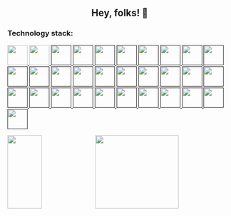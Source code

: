 <h2 align="center">Hey, folks! 👋</h2>

<h3 align="left">Technology stack:</h3>
<p align="left"> 
  <a href="https://en.wikipedia.org/wiki/Java_(programming_language)" target="_blank" rel="noreferrer"> <img width="45px" src="https://www.vectorlogo.zone/logos/java/java-icon.svg" /> </a> 
  <a href="https://golang.google.cn" target="_blank" rel="noreferrer"> <img width="45px" src="https://www.vectorlogo.zone/logos/golang/golang-icon.svg" /> </a>
  <a href="" target="_blank" rel="noreferrer"> <img width="45px" src="https://www.vectorlogo.zone/logos/mysql/mysql-icon.svg" /> </a>
  <a href="" target="_blank" rel="noreferrer"> <img width="45px" src="https://www.vectorlogo.zone/logos/postgresql/postgresql-icon.svg" /> </a>
  <a href="" target="_blank" rel="noreferrer"> <img width="45px" src="https://www.vectorlogo.zone/logos/redis/redis-icon.svg" /> </a>
  <a href="" target="_blank" rel="noreferrer"> <img width="45px" src="https://www.vectorlogo.zone/logos/elastic/elastic-icon.svg" /> </a>
  <a href="" target="_blank" rel="noreferrer"> <img width="45px" src="https://www.vectorlogo.zone/logos/elasticco_kibana/elasticco_kibana-icon.svg" /> </a>
  <a href="" target="_blank" rel="noreferrer"> <img width="45px" src="https://www.vectorlogo.zone/logos/springio/springio-icon.svg" /> </a>
  <a href="" target="_blank" rel="noreferrer"> <img width="45px" src="https://www.vectorlogo.zone/logos/rabbitmq/rabbitmq-icon.svg" /> </a>
  <a href="" target="_blank" rel="noreferrer"> <img width="45px" src="https://www.vectorlogo.zone/logos/apache_kafka/apache_kafka-icon.svg" /> </a>
  <a href="" target="_blank" rel="noreferrer"> <img width="45px" src="https://www.vectorlogo.zone/logos/grpcio/grpcio-ar21.svg" /> </a>
  <a href="" target="_blank" rel="noreferrer"> <img width="45px" src="https://www.vectorlogo.zone/logos/apache_tomcat/apache_tomcat-icon.svg" /> </a>
  <a href="" target="_blank" rel="noreferrer"> <img width="45px" src="https://www.vectorlogo.zone/logos/apache_maven/apache_maven-icon.svg" /> </a>
  <a href="" target="_blank" rel="noreferrer"> <img width="45px" src="https://www.vectorlogo.zone/logos/javascript/javascript-icon.svg" /> </a>
  <a href="" target="_blank" rel="noreferrer"> <img width="45px" src="https://www.vectorlogo.zone/logos/typescriptlang/typescriptlang-icon.svg" /> </a>
  <a href="" target="_blank" rel="noreferrer"> <img width="45px" src="https://www.vectorlogo.zone/logos/w3_html5/w3_html5-icon.svg" /> </a>
  <a href="" target="_blank" rel="noreferrer"> <img width="45px" src="https://www.vectorlogo.zone/logos/vuejs/vuejs-icon.svg" /> </a>
  <a href="" target="_blank" rel="noreferrer"> <img width="45px" src="https://www.vectorlogo.zone/logos/reactjs/reactjs-icon.svg" /> </a>
  <a href="" target="_blank" rel="noreferrer"> <img width="45px" src="https://www.vectorlogo.zone/logos/axios/axios-icon.svg" /> </a>
  <a href="" target="_blank" rel="noreferrer"> <img width="45px" src="https://www.vectorlogo.zone/logos/npmjs/npmjs-ar21.svg" /> </a>
  <a href="" target="_blank" rel="noreferrer"> <img width="45px" src="https://www.vectorlogo.zone/logos/git-scm/git-scm-icon.svg" /> </a>
  <a href="" target="_blank" rel="noreferrer"> <img width="45px" src="https://www.vectorlogo.zone/logos/nginx/nginx-icon.svg" /> </a>
  <a href="" target="_blank" rel="noreferrer"> <img width="45px" src="https://www.vectorlogo.zone/logos/docker/docker-icon.svg" /> </a>
  <a href="" target="_blank" rel="noreferrer"> <img width="45px" src="https://www.vectorlogo.zone/logos/kubernetes/kubernetes-icon.svg" /> </a>
  <a href="" target="_blank" rel="noreferrer"> <img width="45px" src="https://www.vectorlogo.zone/logos/linux/linux-icon.svg" /> </a>
  <a href="" target="_blank" rel="noreferrer"> <img width="45px" src="https://www.vectorlogo.zone/logos/vim/vim-icon.svg" /> </a>
  <a href="" target="_blank" rel="noreferrer"> <img width="45px" src="https://www.vectorlogo.zone/logos/json/json-ar21.svg" /> </a>
  <a href="" target="_blank" rel="noreferrer"> <img width="45px" src="https://www.vectorlogo.zone/logos/gnu_bash/gnu_bash-icon.svg" /> </a>
  <a href="" target="_blank" rel="noreferrer"> <img width="45px" src="https://www.vectorlogo.zone/logos/centos/centos-icon.svg" /> </a>
  <a href="" target="_blank" rel="noreferrer"> <img width="45px" src="https://github.com/gilbarbara/logos/blob/main/logos/intellij-idea.svg" /> </a>
  <a href="" target="_blank" rel="noreferrer"> <img width="45px" src="https://github.com/gilbarbara/logos/blob/main/logos/webstorm.svg" /> </a>
  
</p>

<!--
<img align="" width="57.5%" src="https://github-readme-stats-fork-alpha.vercel.app/api?username=weedsx&hide_title=true&hide_border=true&show_icons=true&include_all_commits=true&line_height=21&border_radius=0&title_color=41b883&icon_color=41b883&text_color=959598&bg_color=9ca3af00" /><img align="" width="42.4%" src="https://github-readme-stats-fork-alpha.vercel.app/api/top-langs?username=weedsx&hide_title=true&hide_border=true&layout=compact&border_radius=0&title_color=41b883&icon_color=41b883&text_color=959598&bg_color=9ca3af00" />
-->

<!--
<img align="" height="137px" src="https://github-readme-stats.vercel.app/api?username=weedsx&hide_title=true&hide_border=true&show_icons=true&include_all_commits=true&line_height=21&bg_color=0,EC6C6C,FFD479,FFFC79,73FA79&theme=graywhite&locale=cn" />&nbsp;<img align="" height="137px" src="https://github-readme-stats.vercel.app/api/top-langs/?username=weedsx&hide_title=true&hide_border=true&layout=compact&bg_color=0,73FA79,73FDFF,D783FF&theme=graywhite&locale=cn" />
-->

<img align="" width="39%" height="165" src="https://github-readme-stats.vercel.app/api/top-langs/?username=howard12358&hide=html&hide_title=true&hide_border=true&layout=compact&text_color=959598&bg_color=9ca3af00" /><img align="" width="61%" height="165" src="https://github-readme-stats-fork-alpha.vercel.app/api?username=howard12358&hide_title=true&hide_border=true&show_icons=true&include_all_commits=true&border_radius=0&title_color=41b883&icon_color=41b883&text_color=959598&bg_color=9ca3af00" />

<!--
![Top Langs](https://github-readme-stats.vercel.app/api/top-langs/?username=weedsx&hide=html&hide_title=true&hide_border=true)&nbsp;&nbsp;&nbsp;
![mattn's github stats](https://github-readme-stats.vercel.app/api?username=weedsx&show_icons=true&count_private=true&line_height=40&hide_title=true&hide_border=true)
-->

<!--
**weedsx/weedsx** is a ✨ _special_ ✨ repository because its `README.md` (this file) appears on your GitHub profile.

Here are some ideas to get you started:

- 🔭 I’m currently working on ...
- 🌱 I’m currently learning ...
- 👯 I’m looking to collaborate on ...
- 🤔 I’m looking for help with ...
- 💬 Ask me about ...
- 📫 How to reach me: ...
- 😄 Pronouns: ...
- ⚡ Fun fact: ...
-->
